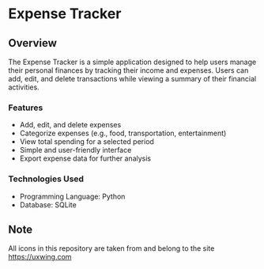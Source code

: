 # Expense Tracker

## Overview

The Expense Tracker is a simple application designed to help users manage their personal finances by tracking their income and expenses. Users can add, edit, and delete transactions while viewing a summary of their financial activities.

### Features

* Add, edit, and delete expenses
* Categorize expenses (e.g., food, transportation, entertainment)
* View total spending for a selected period
* Simple and user-friendly interface
* Export expense data for further analysis

### Technologies Used

* Programming Language: Python
* Database: SQLite

## Note

All icons in this repository are taken from and belong to the site https://uxwing.com
